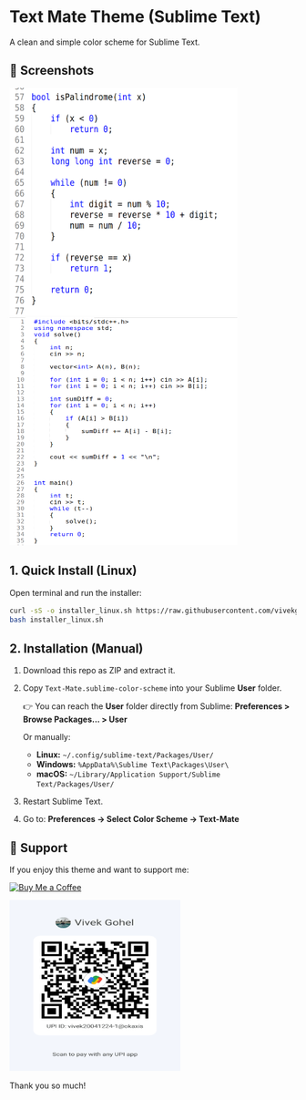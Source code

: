 # Text Mate Theme (Sublime Text)
A clean and simple color scheme for Sublime Text.

## 📸 Screenshots
 
<img src="Screenshot.png" alt="Scan to Pay" width="400" height="400">  <img src="Screenshot-2.png" alt="Scan to Pay" width="400" height="400">



## 1. Quick Install (Linux)

Open terminal and run the installer:

  ```bash
  curl -sS -o installer_linux.sh https://raw.githubusercontent.com/vivekgohel2004/Text-Mate-Theme/main/installer_linux.sh
  bash installer_linux.sh
  ```


## 2. Installation (Manual)

1. Download this repo as ZIP and extract it.

2. Copy `Text-Mate.sublime-color-scheme` into your Sublime **User** folder.

   👉 You can reach the **User** folder directly from Sublime:
   **Preferences > Browse Packages... > User**

   Or manually:

   * **Linux:** `~/.config/sublime-text/Packages/User/`
   * **Windows:** `%AppData%\Sublime Text\Packages\User\`
   * **macOS:** `~/Library/Application Support/Sublime Text/Packages/User/`

3. Restart Sublime Text.

4. Go to:
   **Preferences → Select Color Scheme → Text-Mate**

## 💖 Support

If you enjoy this theme and want to support me:

[![Buy Me a Coffee](https://img.shields.io/badge/Buy%20Me%20a%20Coffee-☕-yellow?style=for-the-badge)](https://buymeacoffee.com/vivekgohel)

<img src="assets/upi-qr.png" alt="Scan to Pay" width="300" height="300">




Thank you so much!


